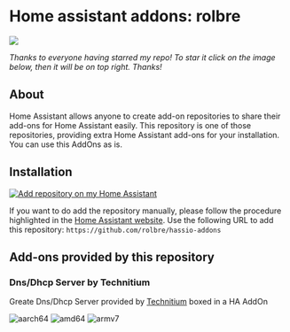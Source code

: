 # Home assistant addons: rolbre

<a href="https://www.buymeacoffee.com/rolbre"><img src="https://img.buymeacoffee.com/button-api/?text=Buy me a coffee&emoji=&slug=rolbre&button_colour=5F7FFF&font_colour=ffffff&font_family=Cookie&outline_colour=000000&coffee_colour=FFDD00" /></a>

_Thanks to everyone having starred my repo! To star it click on the image below, then it will be on top right. Thanks!_

## About

Home Assistant allows anyone to create add-on repositories to share their add-ons for Home Assistant easily. This repository is one of those repositories, providing extra Home Assistant add-ons for your installation. You can use this AddOns as is.

## Installation

[![Add repository on my Home Assistant][repository-badge]][repository-url]

If you want to do add the repository manually, please follow the procedure highlighted in the [Home Assistant website](https://home-assistant.io/hassio/installing_third_party_addons). Use the following URL to add this repository: `https://github.com/rolbre/hassio-addons`

## Add-ons provided by this repository

### Dns/Dhcp Server by Technitium

Greate Dns/Dhcp Server provided by [Technitium](https://technitium.com/dns) boxed in a HA AddOn

![aarch64][aarch64-badge]
![amd64][amd64-badge]
![armv7][armv7-badge]



[aarch64-badge]: https://img.shields.io/badge/aarch64--green.svg?logo=arm
[amd64-badge]: https://img.shields.io/badge/amd64--green.svg?logo=amd
[armv7-badge]: https://img.shields.io/badge/armv7--green.svg?logo=arm
[aarch64no-badge]: https://img.shields.io/badge/aarch64--orange.svg?logo=arm
[amd64no-badge]: https://img.shields.io/badge/amd64--orange.svg?logo=amd
[armv7no-badge]: https://img.shields.io/badge/armv7--orange.svg?logo=arm
[ingress-badge]: https://img.shields.io/badge/-ingress-blueviolet.svg?logo=Ingress

[repository-badge]: https://img.shields.io/badge/Add%20repository%20to%20my-Home%20Assistant-41BDF5?logo=home-assistant&style=for-the-badge
[repository-url]: https://my.home-assistant.io/redirect/supervisor_add_addon_repository/?repository_url=https%3A%2F%2Fgithub.com%2Frolbre%2Fhassio-addons
